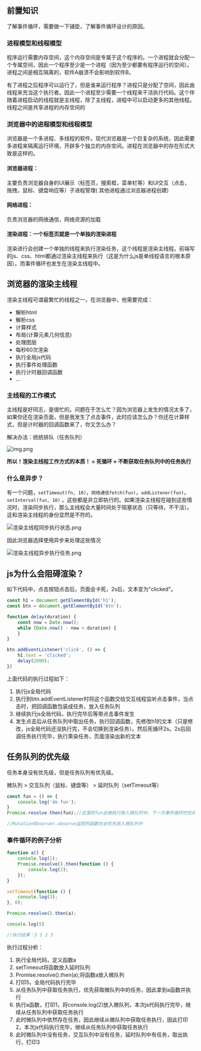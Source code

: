 ## 前置知识

了解事件循环，需要做一下铺垫，了解事件循环设计的原因。

### 进程模型和线程模型

程序运行需要内存空间，这个内存空间是专属于这个程序的。一个进程就会分配一个专属空间，因此一个程序至少是一个进程（因为至少都要有程序运行的空间）。进程之间是相互隔离的，软件A崩溃不会影响到软件B。

有了进程之后程序可以运行了，但是谁来运行程序？进程只是分配了空间，因此由线程来充当这个执行者。因此一个进程至少需要一个线程来干活执行代码。这个伴随着进程启动的线程就是主线程，除了主线程，进程中可以启动更多的其他线程。线程之间是共享进程的内存空间的

### 浏览器中的进程模型和线程模型

浏览器是一个多进程、多线程的软件。现代浏览器是一个巨复杂的系统，因此需要多进程来隔离运行环境，开辟多个独立的内存空间。进程在浏览器中的存在形式大致是这样的。

#### 浏览器进程：

主要负责浏览器自身的UI展示（标签页，搜索框，菜单栏等）和UI交互（点击，拖拽，鼠标、键盘响应等）子进程管理(
其他进程通过浏览器进程创建)

#### 网络进程：

负责浏览器的网络通信，网络资源的加载

#### 渲染进程：一个标签页就是一个单独的渲染进程

渲染进行会创建一个单独的线程来执行渲染任务，这个线程是渲染主线程。前端写的js、css、html都通过渲染主线程来执行（这是为什么js是单线程语言的根本原因）。而事件循环也发生在渲染主线程中。

## 浏览器的渲染主线程

渲染主线程可谓最繁忙的线程之一，在浏览器中，他需要完成：

- 解析html
- 解析css
- 计算样式
- 布局(计算元素几何信息)
- 处理图层
- 每秒60次渲染
- 执行全局js代码
- 执行事件处理函数
- 执行计时器回调函数
- ...

### 主线程的工作模式

主线程是好同志，是很忙的。问题在于怎么忙？因为浏览器上发生的情况太多了，如果你还在渲染页面，但是我发生了点击事件，此时应该怎么办？你还在计算样式，但是计时器的回调函数来了，你又怎么办？

解决办法：统统排队（任务队列）

![img.png](../../resource/images/渲染主线程的工作方式.png)

**所以！渲染主线程工作方式的本质！ = 死循环 + 不断获取任务队列中的任务执行**

### 什么是异步？

有一个问题，`setTimeout(fn, 10)`，`网络通信fetch(fun)`，`addListener(fun)`，`setInterval(fun, 10)`
。这些都是非立即执行的。如果渲染主线程在碰到这些情况时，渲染同步执行，那么主线程会大量时间处于阻塞状态（只等待，不干活）。这和渲染主线程的身份显然是不符的。

![渲染主线程同步执行状态.png](../../resource/images/渲染主线程同步执行状态.png)

因此浏览器选择使用异步来处理这些情况

![渲染主线程异步执行任务.png](../../resource/images/渲染主线程异步执行任务.png)

## js为什么会阻碍渲染？

如下代码中，点击按钮点击后，页面会卡死，2s后，文本变为"clicked"。

```javascript
const h1 = document.getElementById('h1');
const btn = document.getElementById('btn');

function delay(duration) {
    const now = Date.now();
    while (Date.now() - now < duration) {
    }
}

btn.addEventListener('click', () => {
    h1.text = 'clicked';
    delay(2000);
})
```

上面代码的执行过程如下：

1. 执行js全局代码
2. 执行到btn.addEventListener时将这个函数交给交互线程监听点击事件，当点击时，把回调函数包装成任务，放入任务队列
3. 继续执行js全局代码，执行完毕后等带点击事件发生
4. 发生点击后从任务队列中取出任务，执行回调函数，先修改h1的文本（只是修改，js全局代码还没执行完，不会切换到渲染任务）。然后死循环2s。2s后回调任务执行完毕，执行熏染任务，页面渲染出新的文本

## 任务队列的优先级

任务本身没有优先级，但是任务队列有优先级。

微队列 > 交互队列（鼠标、键盘等） > 延时队列（setTimeout等）

```javascript
const fun = () => {
    console.log('do fun');
}
Promise.resolve.then(fun);//这里的fun会被执行放入微队列中，下一次事件循环时优先执行

//MutationObserver.observe监控的函数也会优先放入微队列中
```

### 事件循环的例子分析

```javascript
function a() {
    console.log(1);
    Promise.resolve().then(function () {
        console.log(2);
    });
}

setTimeout(function () {
    console.log(3);
}, 0);

Promise.resolve().then(a);

console.log(5)

//执行结果：5 1 2 3
```

执行过程分析：

1. 执行全局代码，定义函数a
2. setTimeout将函数放入延时队列
3. Promise.resolve().then(a);将函数a放入微队列
4. 打印5，全局代码执行完毕
5. 从任务队列中获取任务执行，优先获取微队列中的任务，因此拿到a函数并执行
6. 执行a函数，打印1，将console.log(2)放入微队列，本次js代码执行完毕，继续从任务队列中获取任务执行
7. 此时微队列中依然存在任务，因此继续从微队列中获取任务执行，因此打印2，本次js代码执行完毕，继续从任务队列中获取任务执行
8. 此时微队列中没有任务，交互队列中没有任务，延时队列中有任务，取出执行，打印3

